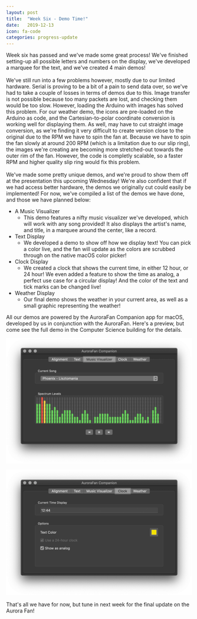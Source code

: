 ```yaml
---
layout: post
title:  "Week Six - Demo Time!"
date:   2019-12-13
icon: fa-code
categories: progress-update
---
```


Week six has passed and we've made some great process! We've finished setting-up all possible letters and numbers on the display, we've developed a marquee for the text, and we've created 4 main demos!<br/><br/> We've still run into a few problems however, mostly due to our limited hardware. Serial is proving to be a bit of a pain to send data over, so we've had to take a couple of losses in terms of demos due to this. Image transfer is not possible because too many packets are lost, and checking them would be too slow. However, loading the Arduino with images has solved this problem. For our weather demo, the icons are pre-loaded on the Arduino as code, and the Cartesian-to-polar coordinate conversion is working well for displaying them. As well, may have to cut straight image conversion, as we're finding it very difficult to create version close to the original due to the RPM we have to spin the fan at. Because we have to spin the fan slowly at around 200 RPM (which is a limitation due to our slip ring), the images we're creating are becoming more stretched-out towards the outer rim of the fan. However, the code is completly scalable, so a faster RPM and higher quality slip ring would fix this problem.<br/><br/>We've made some pretty unique demos, and we're proud to show them off at the presentation this upcoming Wednesday! We're also confident that if we had access better hardware, the demos we originally cut could easily be implemented! For now, we've compiled a list of the demos we have done, and those we have planned below: <br/>
* A Music Visualizer
    * This demo features a nifty music visualizer we've developed, which will work with any song provided! It also displays the artist's name, and title, in a marquee around the center, like a record.
* Text Display
    * We developed a demo to show off how we display text! You can pick a color live, and the fan will update as the colors are scrubbed through on the native macOS color picker!
* Clock Display
    * We created a clock that shows the current time, in either 12 hour, or 24 hour! We even added a feature to show the time as analog, a perfect use case for a circular display! And the color of the text and tick marks can be changed live!
* Weather Display
    * Our final demo shows the weather in your current area, as well as a small graphic representing the weather!

All our demos are powered by the AuroraFan Companion app for macOS, developed by us in conjunction with the AuroraFan. Here's a preview, but come see the full demo in the Computer Science building for the details.

![Music Visualizer Demo](/assets/images/mac-mviz-demo.png)
<br/>

![Clock Demo](/assets/images/mac-clock-demo.png)

That's all we have for now, but tune in next week for the final update on the Aurora Fan!